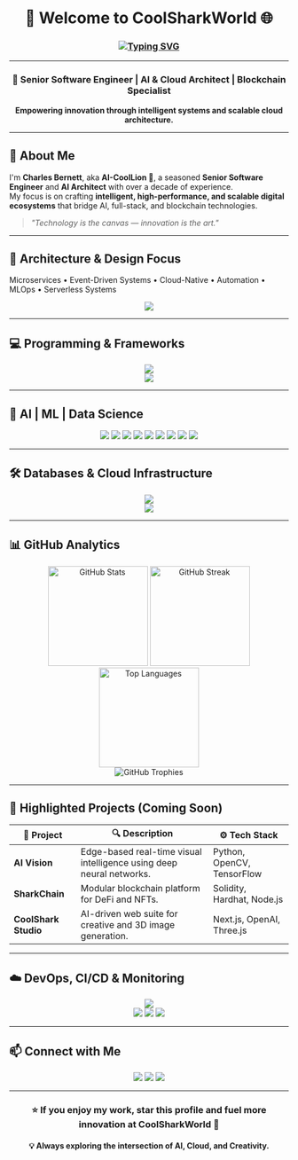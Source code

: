 <h1 align="center">🦈 Welcome to CoolSharkWorld 🌐</h1>
<h3 align="center">
  <a href="https://git.io/typing-svg">
    <img src="https://readme-typing-svg.herokuapp.com?font=Fira+Code&weight=600&size=24&duration=4000&pause=1000&color=00E7FF&center=true&vCenter=true&random=false&width=550&lines=Senior+AI+Engineer;Full+Stack+Architect;Blockchain+Innovator;Cloud+Infrastructure+Specialist;Digital+Ecosystem+Architect" alt="Typing SVG" />
  </a>
</h3>

---

<h3 align="center">🚀 Senior Software Engineer | AI & Cloud Architect | Blockchain Specialist</h3>
<p align="center">
  <b>Empowering innovation through intelligent systems and scalable cloud architecture.</b>
</p>

---

## 🧠 About Me

I'm **Charles Bernett**, aka **AI-CoolLion 🦁**, a seasoned **Senior Software Engineer** and **AI Architect** with over a decade of experience.  
My focus is on crafting **intelligent, high-performance, and scalable digital ecosystems** that bridge AI, full-stack, and blockchain technologies.

> *"Technology is the canvas — innovation is the art."*

---

## 🧩 Architecture & Design Focus

Microservices • Event-Driven Systems • Cloud-Native • Automation • MLOps • Serverless Systems  

<p align="center">
  <img src="https://skillicons.dev/icons?i=aws,azure,gcp,docker,kubernetes,githubactions,terraform,nginx" />
</p>

---

## 💻 Programming & Frameworks

<p align="center">
  <img src="https://skillicons.dev/icons?i=js,ts,python,java,cs,cpp,go,rust,solidity" />
  <br/>
  <img src="https://skillicons.dev/icons?i=react,nextjs,angular,vue,nodejs,express,django,fastapi,dotnet,spring" />
</p>

---

## 🤖 AI | ML | Data Science

<p align="center">
  <img src="https://img.shields.io/badge/OpenAI-API-black?style=for-the-badge&logo=openai" />
  <img src="https://img.shields.io/badge/Anthropic-Claude-orange?style=for-the-badge" />
  <img src="https://img.shields.io/badge/Google-Gemini-blue?style=for-the-badge&logo=google" />
  <img src="https://img.shields.io/badge/LangChain-121212?style=for-the-badge&logo=chainlink" />
  <img src="https://img.shields.io/badge/LlamaIndex-00A3E0?style=for-the-badge&logo=chainlink" />
  <img src="https://img.shields.io/badge/Pinecone-000000?style=for-the-badge&logo=pinecone" />
  <img src="https://img.shields.io/badge/Transformers-409EFF?style=for-the-badge&logo=huggingface" />
  <img src="https://img.shields.io/badge/MLflow-0194E2?style=for-the-badge&logo=mlflow" />
  <img src="https://img.shields.io/badge/Weights_&_Biases-FFBE00?style=for-the-badge&logo=weightsandbiases" />
</p>

---

## 🛠️ Databases & Cloud Infrastructure

<p align="center">
  <img src="https://skillicons.dev/icons?i=postgres,mysql,mongodb,redis,firebase,dynamodb" />
  <br/>
  <img src="https://skillicons.dev/icons?i=aws,azure,gcp,digitalocean,heroku" />
</p>

---

## 📊 GitHub Analytics

<div align="center">
  <img height="180em" src="https://github-readme-stats.vercel.app/api?username=ai-coollion&show_icons=true&theme=tokyonight&hide_border=true&count_private=true&bg_color=0D1117&title_color=00E7FF&icon_color=00E7FF" alt="GitHub Stats" />
  <img height="180em" src="https://github-readme-streak-stats.herokuapp.com?user=ai-coollion&theme=tokyonight&hide_border=true&background=0D1117&ring=00E7FF&fire=00E7FF&currStreakLabel=00E7FF" alt="GitHub Streak" />
  <br/>
  <img height="180em" src="https://github-readme-stats.vercel.app/api/top-langs/?username=ai-coollion&layout=compact&theme=tokyonight&hide_border=true&langs_count=8&card_width=400" alt="Top Languages" />
  <br/>
  <img src="https://github-profile-trophy.vercel.app/?username=ai-coollion&theme=tokyonight&no-frame=true&row=1&margin-w=15" alt="GitHub Trophies"/>
</div>

---

## 🌟 Highlighted Projects (Coming Soon)

| 🚀 Project | 🔍 Description | ⚙️ Tech Stack |
|-------------|----------------|----------------|
| **AI Vision** | Edge-based real-time visual intelligence using deep neural networks. | Python, OpenCV, TensorFlow |
| **SharkChain** | Modular blockchain platform for DeFi and NFTs. | Solidity, Hardhat, Node.js |
| **CoolShark Studio** | AI-driven web suite for creative and 3D image generation. | Next.js, OpenAI, Three.js |

---

## ☁️ DevOps, CI/CD & Monitoring

<p align="center">
  <img src="https://skillicons.dev/icons?i=docker,kubernetes,jenkins,githubactions,gitlab,terraform" /><br/>
  <img src="https://img.shields.io/badge/Serverless-Computing-blueviolet?style=for-the-badge" />
  <img src="https://img.shields.io/badge/Microservices-Architecture-00E7FF?style=for-the-badge" />
  <img src="https://img.shields.io/badge/Monitoring-Prometheus%2FGrafana-orange?style=for-the-badge" />
</p>

---

## 📫 Connect with Me

<p align="center">
  <a href="https://github.com/coolsharkworld-hub"><img src="https://img.shields.io/badge/GitHub-%40coolsharkworld--hub-black?style=for-the-badge&logo=github" /></a>
  <a href="mailto:your.email@example.com"><img src="https://img.shields.io/badge/Email-Contact%20Me-blue?style=for-the-badge&logo=gmail" /></a>
  <a href="#"><img src="https://img.shields.io/badge/LinkedIn-Connect%20with%20Me-0077b5?style=for-the-badge&logo=linkedin" /></a>
</p>

---

<h3 align="center">⭐ If you enjoy my work, star this profile and fuel more innovation at CoolSharkWorld 🦈</h3>
<h4 align="center">💡 Always exploring the intersection of AI, Cloud, and Creativity.</h4>
